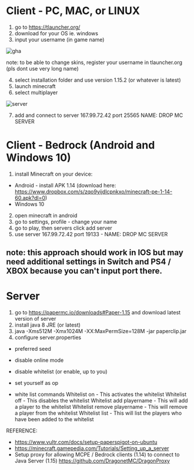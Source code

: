 # Client - PC, MAC, or LINUX
1. go to https://tlauncher.org/
2. download for your OS ie. windows
3. input your username (in game name)

![gha](https://user-images.githubusercontent.com/9988006/83399933-9f888380-a434-11ea-9cdc-96eeff31f396.PNG)

note: to be able to change skins, register your username in tlauncher.org (pls dont use very long name)

4. select installation folder and use version 1.15.2 (or whatever is latest)
5. launch minecraft
6. select multiplayer

![server](https://user-images.githubusercontent.com/9988006/83400401-54bb3b80-a435-11ea-85e8-c68b9a091440.PNG)

7. add and connect to server 167.99.72.42 port 25565 NAME: DROP MC SERVER

# Client - Bedrock (Android and Windows 10)
1. install Minecraft on your device:
* Android - install APK 1.14 (download here: https://www.dropbox.com/s/zqo9yijdlcpnkxo/minecraft-pe-1-14-60.apk?dl=0)
* Windows 10
2. open minecraft in android
3. go to settings, profile - change your name
4. go to play, then servers click add server
5. use server 167.99.72.42 port 19133 - NAME: DROP MC SERVER

## note: this approach should work in IOS but may need additional settings in Switch and PS4 / XBOX because you can't input port there.

# Server
1. go to https://papermc.io/downloads#Paper-1.15 and download latest version of server
2. install java 8 JRE  (or latest)
3. java -Xms512M -Xmx1024M -XX:MaxPermSize=128M -jar paperclip.jar
4. configure server.properties
* preferred seed
* disable online mode
* disable whitelist (or enable, up to you)
* set yourself as op

* white list commands
Whitelist on - This activates the whitelist
Whitelist off - This disables the whitelist
Whitelist add playername - This will add a player to the whitelist
Whitelist remove playername - This will remove a player from the whitelist
Whitelist list - This will list the players who have been added to the whitelist

REFERENCE:
* https://www.vultr.com/docs/setup-paperspigot-on-ubuntu
* https://minecraft.gamepedia.com/Tutorials/Setting_up_a_server
* Setup proxy for allowing MCPE / Bedrock clients (1.14) to connect to Java Server (1.15) https://github.com/DragonetMC/DragonProxy
